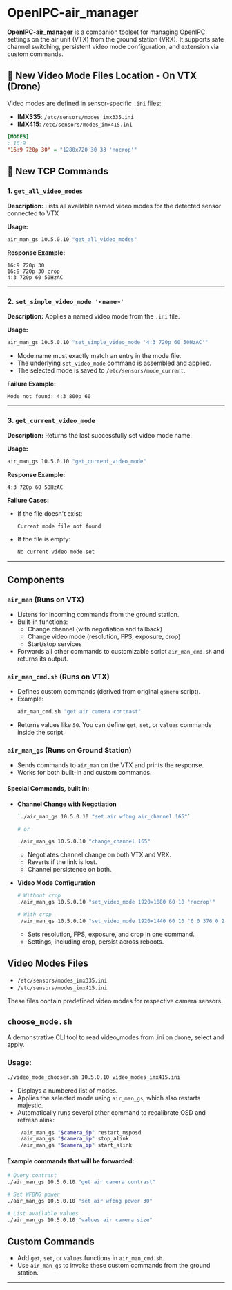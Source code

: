 # OpenIPC-air_manager

**OpenIPC-air_manager** is a companion toolset for managing OpenIPC settings on the air unit (VTX) from the ground station (VRX). It supports safe channel switching, persistent video mode configuration, and extension via custom commands.




## 📁 New Video Mode Files Location - On VTX (Drone)

Video modes are defined in sensor-specific `.ini` files:

* **IMX335**: `/etc/sensors/modes_imx335.ini`
* **IMX415**: `/etc/sensors/modes_imx415.ini`


```ini
[MODES]
; 16:9
"16:9 720p 30" = "1280x720 30 33 'nocrop'"
```
## 🧾 New TCP Commands

### 1. `get_all_video_modes`

**Description:** Lists all available named video modes for the detected sensor connected to VTX 

**Usage:**

```sh
air_man_gs 10.5.0.10 "get_all_video_modes"
```

**Response Example:**

```
16:9 720p 30
16:9 720p 30 crop
4:3 720p 60 50HzAC
```

---

### 2. `set_simple_video_mode '<name>'`

**Description:** Applies a named video mode from the `.ini` file.

**Usage:**

```sh
air_man_gs 10.5.0.10 "set_simple_video_mode '4:3 720p 60 50HzAC'"
```

* Mode name must exactly match an entry in the mode file.
* The underlying `set_video_mode` command is assembled and applied.
* The selected mode is saved to `/etc/sensors/mode_current`.

**Failure Example:**

```
Mode not found: 4:3 800p 60
```

---

### 3. `get_current_video_mode`

**Description:** Returns the last successfully set video mode name.

**Usage:**

```sh
air_man_gs 10.5.0.10 "get_current_video_mode"
```

**Response Example:**

```
4:3 720p 60 50HzAC
```

**Failure Cases:**

* If the file doesn't exist:

  ```
  Current mode file not found
  ```
* If the file is empty:

  ```
  No current video mode set
  ```

---


## Components

### `air_man` (Runs on VTX)
- Listens for incoming commands from the ground station.
- Built-in functions:
  - Change channel (with negotiation and fallback)
  - Change video mode (resolution, FPS, exposure, crop)
  - Start/stop services
- Forwards all other commands to customizable script `air_man_cmd.sh` and returns its output.

### `air_man_cmd.sh` (Runs on VTX)
- Defines custom commands (derived from original `gsmenu` script).
- Example:
  ```bash
  air_man_cmd.sh "get air camera contrast"
  ```
- Returns values like `50`. You can define `get`, `set`, or `values` commands inside the script.

### `air_man_gs` (Runs on Ground Station)
- Sends commands to `air_man` on the VTX and prints the response.
- Works for both built-in and custom commands.

#### Special Commands, built in:
- **Channel Change with Negotiation**
  ```bash
  `./air_man_gs 10.5.0.10 "set air wfbng air_channel 165"`

  # or
  
  ./air_man_gs 10.5.0.10 "change_channel 165"
  ```
  - Negotiates channel change on both VTX and VRX.
  - Reverts if the link is lost.
  - Channel persistence on both.

- **Video Mode Configuration**
  ```bash
  # Without crop
  ./air_man_gs 10.5.0.10 "set_video_mode 1920x1080 60 10 'nocrop'"

  # With crop
  ./air_man_gs 10.5.0.10 "set_video_mode 1920x1440 60 10 '0 0 376 0 2248 1688'"
  ```
  - Sets resolution, FPS, exposure, and crop in one command.
  - Settings, including crop, persist across reboots.

## Video Modes Files
- `/etc/sensors/modes_imx335.ini`
- `/etc/sensors/modes_imx415.ini`

These files contain predefined video modes for respective camera sensors.

## `choose_mode.sh`
A demonstrative CLI tool to read video_modes from .ini on drone, select and apply.

### Usage:
```bash
./video_mode_chooser.sh 10.5.0.10 video_modes_imx415.ini
```
- Displays a numbered list of modes.
- Applies the selected mode using `air_man_gs`, which also restarts majestic.
- Automatically runs several other command to recalibrate OSD and refresh alink:
  ```bash
  ./air_man_gs "$camera_ip" restart_msposd
  ./air_man_gs "$camera_ip" stop_alink
  ./air_man_gs "$camera_ip" start_alink
  ```

#### Example commands that will be forwarded:

```bash
# Query contrast
./air_man_gs 10.5.0.10 "get air camera contrast"

# Set WFBNG power
./air_man_gs 10.5.0.10 "set air wfbng power 30"

# List available values
./air_man_gs 10.5.0.10 "values air camera size"
```  

## Custom Commands
- Add `get`, `set`, or `values` functions in `air_man_cmd.sh`.
- Use `air_man_gs` to invoke these custom commands from the ground station.

---

